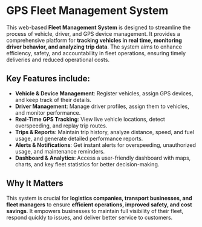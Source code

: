 
<h1> GPS Fleet Management System</h1>

This web-based **Fleet Management System** is designed to streamline the process of vehicle, driver, and GPS device management. It provides a comprehensive platform for **tracking vehicles in real time, monitoring driver behavior, and analyzing trip data**. The system aims to enhance efficiency, safety, and accountability in fleet operations, ensuring timely deliveries and reduced operational costs.

## Key Features include:

* **Vehicle & Device Management**: Register vehicles, assign GPS devices, and keep track of their details.
* **Driver Management**: Manage driver profiles, assign them to vehicles, and monitor performance.
* **Real-Time GPS Tracking**: View live vehicle locations, detect overspeeding, and replay trip routes.
* **Trips & Reports**: Maintain trip history, analyze distance, speed, and fuel usage, and generate detailed performance reports.
* **Alerts & Notifications**: Get instant alerts for overspeeding, unauthorized usage, and maintenance reminders.
* **Dashboard & Analytics**: Access a user-friendly dashboard with maps, charts, and key fleet statistics for better decision-making.

## Why It Matters

This system is crucial for **logistics companies, transport businesses, and fleet managers** to ensure **efficient operations, improved safety, and cost savings**. It empowers businesses to maintain full visibility of their fleet, respond quickly to issues, and deliver better service to customers.

